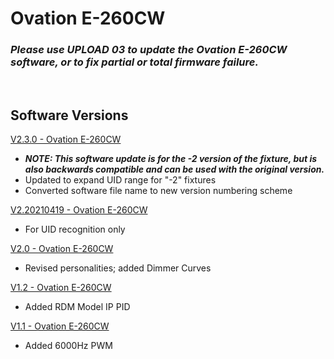 # Ovation E-260CW

### ***Please use UPLOAD 03 to update the Ovation E-260CW software, or to fix partial or total firmware failure.***
&nbsp;

## Software Versions

[V2.3.0 - Ovation E-260CW](https://github.com/Chauvet-Pro/OVATIONE260CW/blob/24223f8050af873aa24da0ffba458b71cab29b9e/firmware/V2.3.0.zip)
- ***NOTE: This software update is for the -2 version of the fixture, but is also backwards compatible and can be used with the original version.***
- Updated to expand UID range for "-2" fixtures
- Converted software file name to new version numbering scheme

[V2.20210419 - Ovation E-260CW](https://github.com/Chauvet-Pro/OVATIONE260CW/blob/18c6d388aaae4356522843d591015b67c289dc0c/firmware/V2.20210419.zip)
- For UID recognition only

[V2.0 - Ovation E-260CW](https://github.com/Chauvet-Pro/OVATIONE260CW/blob/18c6d388aaae4356522843d591015b67c289dc0c/firmware/V2.0.zip)
- Revised personalities; added Dimmer Curves

[V1.2 - Ovation E-260CW](https://github.com/Chauvet-Pro/OVATIONE260CW/blob/18c6d388aaae4356522843d591015b67c289dc0c/firmware/V1.2.zip)
- Added RDM Model IP PID

[V1.1 - Ovation E-260CW](https://github.com/Chauvet-Pro/OVATIONE260CW/blob/18c6d388aaae4356522843d591015b67c289dc0c/firmware/V1.1.zip)
- Added 6000Hz PWM
